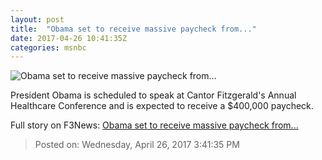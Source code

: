 ```yaml
---
layout: post
title:  "Obama set to receive massive paycheck from..."
date: 2017-04-26 10:41:35Z
categories: msnbc
---
```


![Obama set to receive massive paycheck from...](http://media1.s-nbcnews.com/j/MSNBC/Components/Video/201704/2017-04-26T10-42-08-966Z--1280x720.video_1067x600.jpg)

President Obama is scheduled to speak at Cantor Fitzgerald's Annual Healthcare Conference and is expected to receive a $400,000 paycheck.


Full story on F3News: [Obama set to receive massive paycheck from...](http://www.f3nws.com/n/tEDgKE)

> Posted on: Wednesday, April 26, 2017 3:41:35 PM
